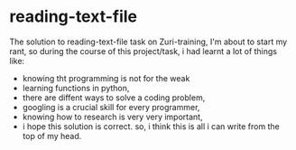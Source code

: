 # reading-text-file
The solution to reading-text-file task on Zuri-training,
I'm about to start my rant,
  so during the course of this project/task, i had learnt a lot of things like:
  + knowing tht programming is not for the weak
  + learning functions in python,
  + there are diffent ways to solve a coding problem,
  + googling is a crucial skill for every programmer,
  + knowing how to research is very very important,
  + i hope this solution is correct.
so, i think this is all i can write from the top of my head.
